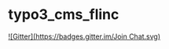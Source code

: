 typo3_cms_flinc
===============
[![Gitter](https://badges.gitter.im/Join Chat.svg)](https://gitter.im/markusguenther/typo3_cms_flinc?utm_source=badge&utm_medium=badge&utm_campaign=pr-badge&utm_content=badge)
